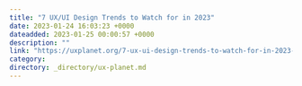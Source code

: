 ```yaml
---
title: "7 UX/UI Design Trends to Watch for in 2023"
date: 2023-01-24 16:03:23 +0000
dateadded: 2023-01-25 00:00:57 +0000
description: ""
link: "https://uxplanet.org/7-ux-ui-design-trends-to-watch-for-in-2023-c40b3c1322be?source=rss----819cc2aaeee0---4"
category:
directory: _directory/ux-planet.md
---
```

